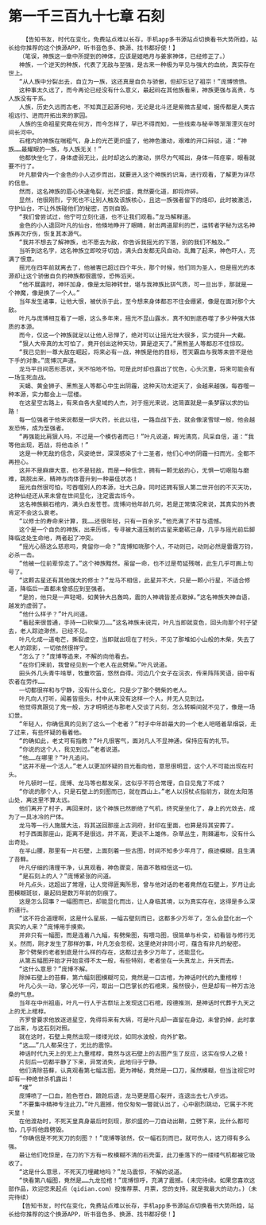 # 第一千三百九十七章 石刻
        【告知书友，时代在变化，免费站点难以长存，手机app多书源站点切换看书大势所趋，站长给你推荐的这个换源APP，听书音色多、换源、找书都好使！】
       （笔误，神族这一章中所提到的神体，应该是姬皓月与姜家神体，已经修正了。）
       神族，一个逆天的种族，代表了无敌与至强，是古来一种极为罕见与强大的血统，真实存在世上。
       “从人族中分裂出去，自立为一族，这还真是自负与骄傲，但却忘记了祖宗！”庞博愤愤。
       这种事太久远了，而今再论已经没有什么意义，最起码在其他族看来，神族更强与高贵，与人族没有干系。
       人族，历史久远而古老，不知真正起源何地，无论是北斗还是紫微古星域，据传都是人类古祖远行、进而开拓出来的家园。
       人族的生命祖星究竟在何方，而今怎样了，早已不得而知，一些线索与秘辛等渐渐湮灭在时间长河中。
       石棺内的神族在喘粗气，身上的光芒更炽盛了，他神色激动，艰难的开口辩驳，道：“神族……最耀眼的一族，与人族无关！”
       他都快坐化了，身体虚弱无比，此时却这么的激动，拼尽力气喊出，身体一阵痉挛，眼看就要不行了。
       叶凡额骨内一个金色的小人迈步而出，就要进入这个神族的识海，进行观看，了解更为详尽的信息。
       然而，这名神族的眉心快速龟裂，光芒炽盛，竟然要化道，即将炸碎。
       显然，他很刚烈，宁死也不让别人触及该族核心，且这一族强者留下的烙印，此时被激活，守护仙台，不让外族碰他们的秘密，否则自毁。
       “我们曾尝试过，他宁可立刻化道，也不让我们观看。”龙马解释道。
       金色的小人退回叶凡的仙台，他倏地睁开了眼睛，射出两道犀利的芒，运转者字秘为这名神族再次疗伤，恢复其本源气。
       “我并不想去了解神族，也不愿去为敌，你告诉我摇光的下落，别的我们不触及。”
       当听到这名字，这名神族立即咬牙切齿，满头白发都无风自动，乱舞了起来，神色吓人，充满了恨意。
       摇光在四年前就离去了，他被害已超过四个年头，那个时候，他们同为圣人，但是摇光的本源却让这个骄傲自负的神族都很震惊，恐怖滔天。
       “他不展露时，神环加身，像是太阳神转世，堪与我神族比拼气质，可一旦出手，那就是一个神魔，像是换了一个人。”
       当年发生诸事，让他大恨，被伏杀于此，至今想来身体都忍不住会绷紧，像是在面对那个大敌。
       叶凡与庞博相互看了一眼，这么多年来，摇光不显山露水，真不知到底吞噬了多少种强大体质的本源。
       而今，仅这一个神族就足以让他人忌惮了，绝对可以让摇光壮大很多，实力提升一大截。
       “狠人大帝真的太可怕了，竟开创出这种天功，算是逆天了。”黑熊圣人等都忍不住惊叹。
       “我已见到一尊大敌在崛起，将来必有一战，神族是他的目标，苍天霸血与我等未尝不是他下手的对象。”庞博沉声道。
       龙马平日间恶形恶状，天不怕地不怕，可是此时却也露出了忧色，心头沉重，将来可能会有一场生死血战。
       天蝎、黄金狮子、黑熊圣人等都心中生出阴霾，这种天功太逆天了，会越来越强，每吞噬一种本源，实力都会上一层楼。
       在这星空古路上，有来自各大星域的人杰，对于摇光来说，这简直就是一条梦寐以求的仙路！
       每一位强者于他来说都是一炉大药，长此以往，一路血战下去，就会像滚雪球一般，他会越发恐怖，成为至强者。
       “再强能比肩狠人吗，不过是一个模仿者而已！”叶凡说道，眸光清亮，风采自信，道：“我等他出现，若战，将他击杀！”
       这是一种无敌的信念，风姿绝世，深深感染了十二圣者，他们心中的阴霾一扫而光，全都不再担心。
       这并不是麻痹大意，也不是轻敌，而是一种信念，拥有一颗无敌的心，无惧一切艰阻与磨难，跳脱出来，精神与肉体晋升到一种最佳状态！
       摇光自然很可怕，可吞噬别人的本源，壮大己身。同时还拥有狠人第二世开创的不灭天功，这种仙经还从来未曾在世间显化，注定震古烁今。
       这名神族躺石棺内，满头白发苍苍。庞博问他年龄几何，若是正常情况来说，其真实的外表肯定不会这么衰老。
       “以修士的寿命来计算，我……还很年轻，只有一百余岁。”他充满了不甘与遗憾。
       这个是一个自负的神族，出来历练，专寻被大道压制的古星来磨砺己身，几乎与摇光前后脚降临这处生命地，两者起了冲突。
       “摇光心肠这么慈悲吗，竟留你一命？”庞博知晓那个人，不动则已，动则必然是雷霆万钧，必杀一击。
       “他被一位前辈惊走了。”这个神族黯然，虽留一命，也不过是苟延残喘，此生几乎可画上句号了。
       “这颗古星还有其他强大的修士？”龙马不相信，此星并不大，只是一颗小行星，不适合修道，降临后一直都未曾感应到至强者。
       “是的，他只是一声轻喝，如黄钟大吕轰鸣，震的人神魂皆差点散掉。”这名神族失神自语，越发的虚弱了。
       “他什么样子？”叶凡问道。
       “看起来很普通，手持一口砍柴刀……”这名神族未说完，叶凡当即就变色，回头向那个村子望去，老人踪迹渺然，已经不见。
       叶凡化成一道电芒，撕裂虚空，当即就出现在了村头，不见了那堆如小山般的木柴，失去了老人的踪影，一切依然很祥宁。
       “怎么了？”庞博等追来，不解的向他看去。
       “在你们来前，我曾经见到一个老人在此劈柴。”叶凡说道。
       田头外几头青牛啃草，牧童吹笛，悠然自得。河边几个女子在浣衣，传来阵阵笑语，田中有农者在劳作……
       一切都很祥和与宁静，没有什么变化，只是少了那个劈柴的老人。
       叶凡向人打听，闻着皆摇头，村中从来没有这样一个人，并无人见到过。
       他觉得真跟见了鬼一般，方才明明还与那老人交谈了片刻，怎么转瞬间就不见了，像是一场幻景。
       “年轻人，你确信真的见到了这么一个老者？”村子中年龄最大的一个老人吧嗒着旱烟袋，走了过来，有些怀疑的看着他。
       “的确如此，老丈可有指教？”叶凡很客气，面对凡人不显神通，保持应有的礼节。
       “你说的这个人，我见到过。”老者说道。
       “他……在哪里？”叶凡追问。
       “这并不是一个活人。”老人以更加怀疑的目光看向他，意思很明显，这个人不可能出现在村头。
       叶凡顿时一怔，庞博、龙马等也都发呆，这似乎不符合常理，白日见鬼了不成？
       “你说的那个人，只是石壁上的刻图而已，就在西山上。”老人以拐杖点指前方，就在太阳落山处，离这里不算太远。
       他们离开了村子，再回来时，这个神族已然断绝了气机，终究是坐化了，身上的光敛去，成为了一具冰冷的尸体。
       龙马等一行人施展大法，将其送回那座上古洞府，封印在里面，也算是将其安葬了。
       村子西面那座山，距离不是很远，并不高，更谈不上雄伟，杂草丛生，荆棘遍布，没有什么出奇处。
       在半山腰，那里有一片石壁，上面刻着一些古图，时间不知多少年月了，痕迹模糊，且生满了苔藓。
       叶凡仔细的清理干净，认真观看，神色骤变，简直不敢相信这一切。
       “是石刻上的人？”庞博紧张的问道。
       叶凡点头，这超出了常理，让人觉得匪夷所思，曾与他对话的老者竟然在石壁上，岁月让此图模糊斑驳，最起码是数万年前的刻痕了。
       这是怎么回事？一幅图而已，却能显化而出，让人身临其境，以为真实存在，这得是多么深的道行。
       “这不符合道理啊，这是什么星辰，一幅古壁刻而已，这都多少万年了，怎么会显化出一个真实的人来？”庞博用手摸索。
       并非只有一幅图，而是连着八九幅，有劈柴图，有喂马图，很简单与朴实，初看皆与修行无关。然而，刚才发生了那样的事，叶凡怎会忽视，这里绝对非同小可，蕴含有非凡的秘密。
       那个劈柴的老者到底是什么样的存在，这都过去多少万年了，还能显化。
       从第五幅图开始才开始变得不太一般，有些特别，老者坐在一头真龙上，升天而去。
       “这什么意思？”庞博不解。
       除掉石壁上的苔藓，第六幅刻图模糊可见，竟然是一口古棺，为神话时代的九重棺椁！
       叶凡心头一动，掌心光华一闪，取出一口巴掌长的石棺来，虽然很小，但是却有一种万古沧桑的气息。
       当年在中州祖庙，叶凡一行人于古祭坛上发现这口石棺，段德推测，是神话时代葬于九天之上的无上棺椁。
       齐罗曾要求他放逐进星空，免得将来有大祸，可是叶凡却一直留在身边，未曾扔掉，此时拿了出来，与这石刻对照。
       就在这时，石壁上竟然出现一缕缕光纹，如同水波般，向外扩散。
       “这……”几人都呆住了，无比的震惊。
       神话时代九天上的无上九重棺椁，竟然与这石壁上的古图产生了反应，这实在惊人之极！
       片刻后一切都平静了下来，异常消失，此地归于宁静。
       他们清除苔藓，认真观看第七幅古图，更为神秘，竟然是一口刀，虽然模糊，但当注视它时却有一种绝世杀机露出！
       “噗”
       庞博喷了一口血，脸色苍白，踉跄后退，龙马更是眉心裂开，连退出去七八步远。
       “不要集中精神专注此刀。”叶凡震撼，他仅匆匆一瞥就认出了，心中剧烈跳动，它属于不死天皇！
       在他渡劫时，不死天皇真身最后时刻现，那炽盛的一刀自动出鞘，立劈下来，比什么都可怕，几乎将他鼎劈毁。
       “你确信是不死天刀的刻图？！”庞博等骇然，仅一幅石刻而已，就可伤人，这刀得有多么强。
       最让他们吃惊是，在刀的下方有一枚模糊不清的石壳蛋，此刀垂落下的一缕缕气机都被它吸收了。
       “这是什么意思，不死天刀埋藏地吗？”龙马震惊，不解的说道。
       “快看第八幅图，竟然是……九龙拉棺！”庞博惊呼，充满了震撼。(未完待续。如果您喜欢这部作品，欢迎您来起点（qidian.com）投推荐票、月票，您的支持，就是我最大的动力。)（未完待续）
       【告知书友，时代在变化，免费站点难以长存，手机app多书源站点切换看书大势所趋，站长给你推荐的这个换源APP，听书音色多、换源、找书都好使！】